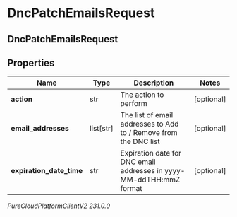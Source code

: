 # DncPatchEmailsRequest

## DncPatchEmailsRequest

## Properties

|Name | Type | Description | Notes|
|------------ | ------------- | ------------- | -------------|
| **action** | str | The action to perform | [optional] |
| **email_addresses** | list[str] | The list of email addresses to Add to / Remove from the DNC list  | [optional] |
| **expiration_date_time** | str | Expiration date for DNC email addresses in yyyy-MM-ddTHH:mmZ format | [optional] |



_PureCloudPlatformClientV2 231.0.0_
